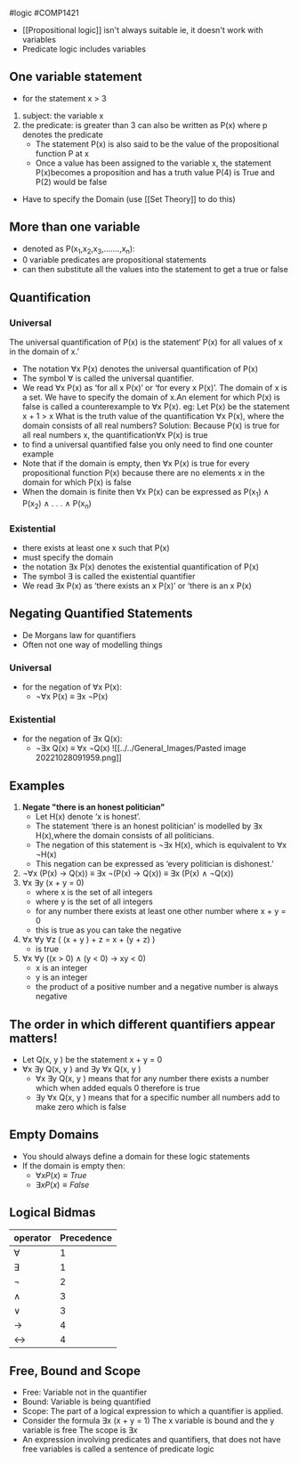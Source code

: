 #logic #COMP1421 
- [[Propositional logic]] isn't always suitable ie, it doesn't work with variables
- Predicate logic includes variables
## One variable statement
- for the statement x > 3
1. subject: the variable x
2. the predicate: is greater than 3
	can also be written as P(x) where p denotes the predicate
	- The statement P(x) is also said to be the value of the propositional function P at x
	- Once a value has been assigned to the variable x, the statement P(x)becomes a proposition and has a truth value
	P(4) is True and P(2) would be false
- Have to specify the Domain (use [[Set Theory]] to do this)

## More than one variable
- denoted as P(x<sub>1</sub>,x<sub>2</sub>,x<sub>3</sub>,.......,x<sub>n</sub>):
- 0 variable predicates are propositional statements
- can then substitute all the values into the statement to get a true or false

## Quantification
### Universal
The universal quantification of P(x) is the statement‘
	P(x) for all values of x in the domain of x.’
- The notation ∀x P(x) denotes the universal quantification of P(x)
- The symbol ∀ is called the universal quantifier.
- We read ∀x P(x) as ‘for all x P(x)’ or ‘for every x P(x)’.
The domain of x is a set. We have to specify the domain of x.An element for which P(x) is false is called a counterexample to ∀x P(x).
	eg: Let P(x) be the statement x + 1 > x
	What is the truth value of the quantification ∀x P(x), where the domain consists of all real numbers?
	Solution: Because P(x) is true for all real numbers x, the quantification∀x P(x) is true
- to find a universal quantified false you only need to find one counter example
- Note that if the domain is empty, then ∀x P(x) is true for every propositional function P(x) because there are no elements x in the domain for which P(x) is false
- When the domain is finite then ∀x P(x) can be expressed as P(x<sub>1</sub>) ∧ P(x<sub>2</sub>) ∧ . . . ∧ P(x<sub>n</sub>)
### Existential
- there exists at least one x such that P(x)
- must specify the domain
- the notation ∃x P(x) denotes the existential quantification of P(x)
- The symbol ∃ is called the existential quantifier
- We read ∃x P(x) as ‘there exists an x P(x)’ or ‘there is an x P(x)

## Negating Quantified Statements
- De Morgans law for quantifiers
- Often not one way of modelling things
### Universal
- for the negation of ∀x P(x):
	- ¬∀x P(x) ≡ ∃x ¬P(x)
### Existential
- for the negation of ∃x Q(x):
	- ¬∃x Q(x) ≡ ∀x ¬Q(x)
![[../../General_Images/Pasted image 20221028091959.png]]

## Examples
1. **Negate "there is an honest politician"**
	- Let H(x) denote ‘x is honest’.
	- The statement ‘there is an honest politician’ is modelled by ∃x H(x),where the domain consists of all politicians.
	- The negation of this statement is ¬∃x H(x), which is equivalent to ∀x ¬H(x)
	- This negation can be expressed as ‘every politician is dishonest.’
2. ¬∀x (P(x) → Q(x)) $\equiv$ ∃x ¬(P(x) → Q(x)) $\equiv$ ∃x (P(x) ∧ ¬Q(x))
3. ∀x ∃y (x + y = 0)
	- where x is the set of all integers
	- where y is the set of all integers
	- for any number there exists at least one other number where x + y = 0
	- this is true as you can take the negative
4. ∀x ∀y ∀z ( (x + y ) + z = x + (y + z) )
	- is true
5. ∀x ∀y ((x > 0) ∧ (y < 0) → xy < 0)
	- x is an integer
	- y is an integer
	- the product of a positive number and a negative number is always negative

## The order in which different quantifiers appear matters!
- Let Q(x, y ) be the statement x + y = 0
-   ∀x ∃y Q(x, y )    and    ∃y ∀x Q(x, y ) 
	- ∀x ∃y Q(x, y ) means that for any number there exists a number which when added equals 0 therefore is true
	- ∃y ∀x Q(x, y ) means that for a specific number all numbers add to make zero which is false

## Empty Domains
- You should always define a domain for these logic statements
- If the domain is empty then:
	- $\forall x P(x)\equiv True$
	- $\exists x P(x) \equiv False$
 
## Logical Bidmas
| operator  | Precedence |
| --------- | ---------- |
| $\forall$ | 1          |
| $\exists$ | 1          |
| ¬         | 2          |
| $\wedge$  | 3          |
| $\vee$    | 3          |
| ->        | 4          |
| <->       | 4          |

## Free, Bound and Scope
- Free: Variable not in the quantifier 
- Bound: Variable is being quantified
- Scope: The part of a logical expression to which a quantifier is applied.
- Consider the formula ∃x (x + y = 1)
	The x variable is bound and the y variable is free
	The scope is $\exists x$
- An expression involving predicates and quantifiers, that does not have free variables is called a sentence of predicate logic